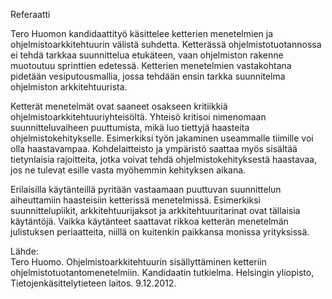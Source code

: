 Referaatti

Tero Huomon kandidaattityö käsittelee ketterien menetelmien ja ohjelmistoarkkitehtuurin välistä suhdetta. Ketterässä ohjelmistotuotannossa ei tehdä tarkkaa suunnittelua etukäteen, vaan ohjelmiston rakenne muotoutuu sprinttien edetessä. Ketterien menetelmien vastakohtana pidetään vesiputousmallia, jossa tehdään ensin tarkka suunnitelma ohjelmiston arkkitehtuurista.

Ketterät menetelmät ovat saaneet osakseen kritiikkiä ohjelmistoarkkitehtuuriyhteisöltä. Yhteisö kritisoi nimenomaan suunnitteluvaiheen puuttumista, mikä luo tiettyjä haasteita ohjelmistokehitykselle. Esimerkiksi työn jakaminen useammalle tiimille voi olla haastavampaa. Kohdelaitteisto ja ympäristö saattaa myös sisältää tietynlaisia rajoitteita, jotka voivat tehdä ohjelmistokehityksestä haastavaa, jos ne tulevat esille vasta myöhemmin kehityksen aikana.

Erilaisilla käytänteillä pyritään vastaamaan puuttuvan suunnittelun aiheuttamiin haasteisiin ketterissä menetelmissä. Esimerkiksi suunnittelupiikit, arkkitehtuurijaksot ja arkkitehtuuritarinat ovat tällaisia käytäntöjä. Vaikka käytänteet saattavat rikkoa ketterän menetelmän julistuksen periaatteita, niillä on kuitenkin paikkansa monissa yrityksissä.

Lähde:   
Tero Huomo. Ohjelmistoarkkitehtuurin sisällyttäminen ketteriin ohjelmistotuotantomenetelmiin. Kandidaatin tutkielma. Helsingin yliopisto, Tietojenkäsittelytieteen laitos. 9.12.2012.